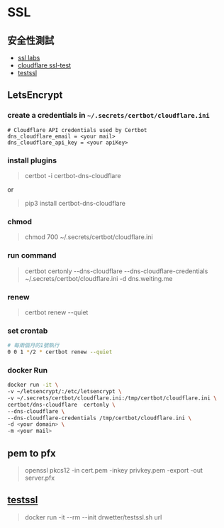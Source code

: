 # SSL

## 安全性測試

* [ssl labs](https://www.ssllabs.com/ssltest/)
* [cloudflare ssl-test](https://www.cloudflare.com/lp/ssl-test/)
* [testssl](#testssl)

## LetsEncrypt

### create a credentials in `~/.secrets/certbot/cloudflare.ini`

```text
# Cloudflare API credentials used by Certbot
dns_cloudflare_email = <your mail>
dns_cloudflare_api_key = <your apiKey>
```

### install plugins

> certbot -i certbot-dns-cloudflare

or

> pip3 install certbot-dns-cloudflare

### chmod

> chmod 700 ~/.secrets/certbot/cloudflare.ini

### run command

> certbot certonly --dns-cloudflare --dns-cloudflare-credentials ~/.secrets/certbot/cloudflare.ini -d dns.weiting.me

### renew

> certbot renew --quiet

### set crontab

```bash
# 每兩個月的1號執行
0 0 1 */2 * certbot renew --quiet
```

### docker Run

```bash
docker run -it \
-v ~/letsencrypt/:/etc/letsencrypt \
-v ~/.secrets/certbot/cloudflare.ini:/tmp/certbot/cloudflare.ini \
certbot/dns-cloudflare  certonly \
--dns-cloudflare \
--dns-cloudflare-credentials /tmp/certbot/cloudflare.ini \
-d <your domain> \
-m <your mail>
```

## pem to pfx

> openssl pkcs12 -in cert.pem -inkey privkey.pem -export -out server.pfx

## [testssl](https://github.com/drwetter/testssl.sh)

> docker run -it --rm --init drwetter/testssl.sh url
